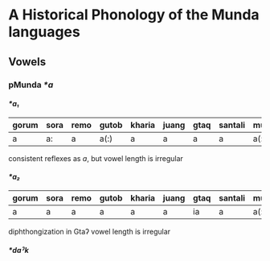 # A Historical Phonology of the Munda languages

## Vowels

### pMunda _*a_

#### _*a₁_

|gorum|sora|remo|gutob|kharia|juang|gtaq|santali|mundari|ho|korwa|korku|
|-----|----|----|-----|------|-----|----|-------|-------|--|-----|-----|
|a|a:|a|a(:)|a|a|a|a|a(:)|a|a(:)|a(:)|

consistent reflexes as _a_, but vowel length is irregular

#### _*a₂_

|gorum|sora|remo|gutob|kharia|juang|gtaq|santali|mundari|ho|korwa|korku|
|-----|----|----|-----|------|-----|----|-------|-------|--|-----|-----|
|a|a|a|a|a|a|ia|a|a(:)|a(:)|a(:)|a|

diphthongization in Gtaʔ vowel length is irregular

##### _*daˀk_
